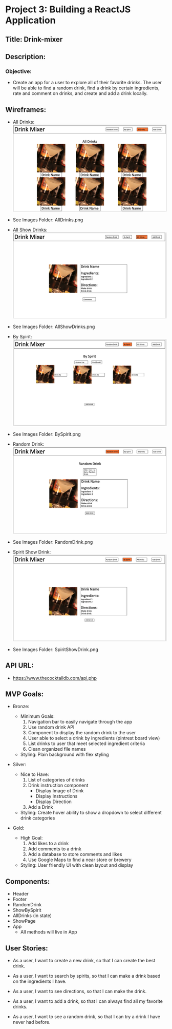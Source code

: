# Project 3: Building a ReactJS Application

## Title: Drink-mixer

## Description: 

### Objective: 
* Create an app for a user to explore all of their favorite drinks.  The user will be able to find a random drink, find a drink by certain ingredients, rate and comment on drinks, and create and add a drink locally. 

## Wireframes:
* All Drinks: <br />
![alt text](https://github.com/Bmdawley22/drink-mixer/blob/main/Images/AllDrinks.png)

* See Images Folder: AllDrinks.png

* All Show Drinks: <br />
![alt text](https://github.com/Bmdawley22/drink-mixer/blob/main/Images/AllShowDrinks.png)

* See Images Folder: AllShowDrinks.png

* By Spirit: <br />
![alt text](https://github.com/Bmdawley22/drink-mixer/blob/main/Images/BySpirit.png)

* See Images Folder: BySpirit.png

* Random Drink: <br />
![alt text](https://github.com/Bmdawley22/drink-mixer/blob/main/Images/RandomDrink.png)

* See Images Folder: RandomDrink.png

* Spirit Show Drink: <br />
![alt text](https://github.com/Bmdawley22/drink-mixer/blob/main/Images/SpirtShowDrink.png)

* See Images Folder: SpiritShowDrink.png

## API URL: 

* https://www.thecocktaildb.com/api.php

## MVP Goals:

* Bronze:
    * Minimum Goals:
        1. Navigation bar to easily navigate through the app
        2. Use random drink API
        3. Component to display the random drink to the user
        4. User able to select a drink by ingredients (pintrest board view)
        5. List drinks to user that meet selected ingredient criteria
        6. Clean organized file names
    * Styling: Plain background with flex styling

* Silver:
    * Nice to Have:
        1. List of categories of drinks
        2. Drink instruction component
            * Display Image of Drink
            * Display Instructions
            * Display Direction
        3. Add a Drink
    * Styling: Create hover ability to show a dropdown to select different drink categories

* Gold:
    * High Goal:
        1. Add likes to a drink
        2. Add comments to a drink
        3. Add a database to store comments and likes
        4. Use Google Maps to find a near store or brewery
    * Styling: User friendly UI with clean layout and display

## Components:

-   Header
-   Footer
-   RandomDrink
-   ShowBySpirit
-   AllDrinks (in state)
-   ShowPage
-   App
    * All methods will live in App

## User Stories:

* As a user, I want to create a new drink, so that I can create the best drink.

* As a user, I want to search by spirits, so that I can make a drink based on the ingredients I have.

* As a user, I want to see directions, so that I can make the drink.

* As a user, I want to add a drink, so that I can always find all my favorite drinks. 

* As a user, I want to see a random drink, so that I can try a drink I have never had before.
